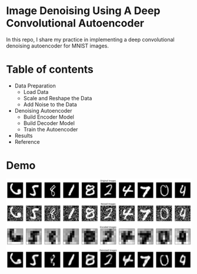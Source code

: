 # Image Denoising Using A Deep Convolutional Autoencoder

In this repo, I share my practice in implementing a deep convolutional denoising autoencoder for MNIST images.

# Table of contents
- Data Preparation
  - Load Data
  - Scale and Reshape the Data
  - Add Noise to the Data
- Denoising Autoencoder
  - Build Encoder Model 
  - Build Decoder Model
  - Train the Autoencoder
- Results
- Reference


# Demo

<p align="center">
    <img src="https://github.com/bagheri365/Denoising-Autoencoder/blob/master/img/DAE.png" width="640">
</p>
